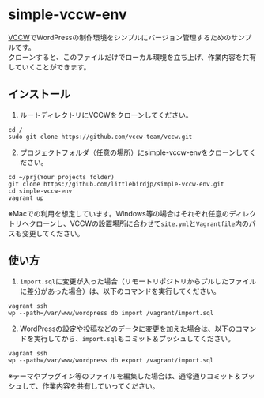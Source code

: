 # simple-vccw-env

[VCCW](https://github.com/vccw-team/vccw)でWordPressの制作環境をシンプルにバージョン管理するためのサンプルです。  
クローンすると、このファイルだけでローカル環境を立ち上げ、作業内容を共有していくことができます。

## インストール

1. ルートディレクトリにVCCWをクローンしてください。  
```
cd /
sudo git clone https://github.com/vccw-team/vccw.git
```
2. プロジェクトフォルダ（任意の場所）にsimple-vccw-envをクローンしてください。
```
cd ~/prj(Your projects folder)
git clone https://github.com/littlebirdjp/simple-vccw-env.git
cd simple-vccw-env
vagrant up
```

※Macでの利用を想定しています。Windows等の場合はそれぞれ任意のディレクトリへクローンし、VCCWの設置場所に合わせて`site.yml`と`Vagrantfile`内のパスも変更してください。

## 使い方

1. `import.sql`に変更が入った場合（リモートリポジトリからプルしたファイルに差分があった場合）は、以下のコマンドを実行してください。
```
vagrant ssh
wp --path=/var/www/wordpress db import /vagrant/import.sql
```
2. WordPressの設定や投稿などのデータに変更を加えた場合は、以下のコマンドを実行してから、`import.sql`もコミット＆プッシュしてください。
```
vagrant ssh
wp --path=/var/www/wordpress db export /vagrant/import.sql
```

※テーマやプラグイン等のファイルを編集した場合は、通常通りコミット＆プッシュして、作業内容を共有していってください。
